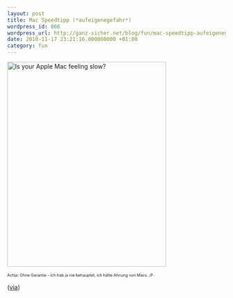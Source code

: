 ```yaml
---
layout: post
title: Mac Speedtipp (*aufeigenegefahr*)
wordpress_id: 866
wordpress_url: http://ganz-sicher.net/blog/fun/mac-speedtipp-aufeigenegefahr/
date: 2010-11-17 23:21:16.000000000 +01:00
category: fun
---
```

<a href="{{site.baseurl}}/wp-content/uploads/isyourapplemacfeelingslow.jpg" target="_blank">
<img class="borderimg centered" src="{{site.baseurl}}/wp-content/uploads/isyourapplemacfeelingslow.jpg" alt="Is your Apple Mac feeling slow?" width="366" height="473" /></a>

<span style="font-size: xx-small;">Achja: Ohne Garantie - ich hab ja nie behauptet, ich hätte Ahnung von Macs. ;P</span>

(<a title="via buntspecht.us - thx!" href="http://buntspecht.us/2010/09/08/speed-up-your-mac/" target="_blank">via</a>)
